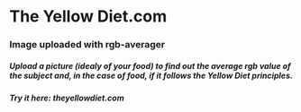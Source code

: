 The Yellow Diet.com
======
### Image uploaded with rgb-averager
##### Upload a picture (idealy of your food) to find out the average rgb value of the subject and, in the case of food, if it follows the Yellow Diet principles.

##### Try it here: theyellowdiet.com

